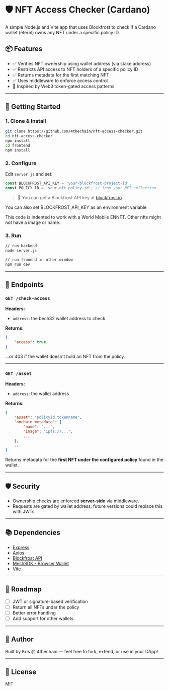 # 🛡️ NFT Access Checker (Cardano)

A simple Node.js and Vite app that uses Blockfrost to check if a Cardano wallet (eternl) owns any NFT under a specific
policy ID.

## 📦 Features

- ✅ Verifies NFT ownership using wallet address (via stake address)
- ✅ Restricts API access to NFT holders of a specific policy ID
- ✅ Returns metadata for the first matching NFT
- ✅ Uses middleware to enforce access control
- 🔐 Inspired by Web3 token-gated access patterns

---

## 🚀 Getting Started

### 1. Clone & Install

```bash
git clone https://github.com/4thechain/nft-access-checker.git
cd nft-access-checker
npm install
cd frontend
npm install
```

### 2. Configure

Edit `server.js` and set:

```js
const BLOCKFROST_API_KEY = 'your-blockfrost-project-id';
const POLICY_ID = 'your-nft-policy-id'; // from your NFT collection
```

> 📝 You can get a Blockfrost API key at [blockfrost.io](https://blockfrost.io/).

You can also set BLOCKFROST_API_KEY as an environment variable

This code is indented to work with a World Mobile ENNFT. Other nfts might not have a image or name.

### 3. Run

```bash
// run backend
node server.js

// run fronend in other window
npm run dev
```

---

## 🧪 Endpoints

### `GET /check-access`

**Headers:**

- `address`: the bech32 wallet address to check

**Returns:**

```json
{
    "access": true
}
```

...or 403 if the wallet doesn't hold an NFT from the policy.

---

### `GET /asset`

**Headers:**

- `address`: the wallet address

**Returns:**

```json
{
    "asset": "policyid.tokenname",
    "onchain_metadata": {
        "name": "...",
        "image": "ipfs://...",
        ...
    },
    ...
}
```

Returns metadata for the **first NFT under the configured policy** found in the wallet.

---

## 🛡️ Security

- Ownership checks are enforced **server-side** via middleware.
- Requests are gated by wallet address; future versions could replace this with JWTs.

---

## 📚 Dependencies

- [Express](https://expressjs.com/)
- [Axios](https://axios-http.com/)
- [Blockfrost API](https://blockfrost.io/)
- [MeshSDK - Browser Wallet](https://meshjs.dev/apis/wallets/browserwallet)
- [Vite](https://vite.dev/)

---

## 🧭 Roadmap

- [ ] JWT or signature-based verification
- [ ] Return all NFTs under the policy
- [ ] Better error handling
- [ ] Add support for other wallets

---

## 🧠 Author

Built by Kris @ 4thechain — feel free to fork, extend, or use in your DApp!

---

## 📄 License

MIT
